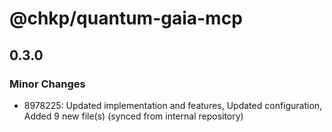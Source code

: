 # @chkp/quantum-gaia-mcp

## 0.3.0

### Minor Changes

- 8978225: Updated implementation and features, Updated configuration, Added 9 new file(s) (synced from internal repository)
